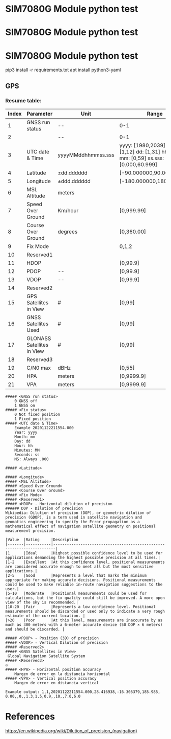 # SIM7080G Module python test
# SIM7080G Module python test
# SIM7080G Module python test



pip3 install -r requirements.txt 
apt install python3-yaml







## GPS

###	Resume table:
   
    
| Index | Parameter                  | Unit               | Range                                                                                | Length |
|-------|----------------------------|--------------------|--------------------------------------------------------------------------------------|--------|
| 1     | GNSS run status            | --                 | 0-1                                                                                  | 1      |
| 2     |                            | --                 | 0-1                                                                                  | 1      |
| 3     | UTC date & Time            | yyyyMMddhhmmss.sss | yyyy: [1980,2039] MM : [1,12] dd: [1,31] hh: [0,23] mm: [0,59] ss.sss:[0.000,60.999] | 18     |
| 4     | Latitude                   | ±dd.dddddd         | [-90.000000,90.000000]                                                               | 10     |
| 5     | Longitude                  | ±ddd.dddddd        | [-180.000000,180.000000]                                                             | 11     |
| 6     | MSL Altitude               | meters             |                                                                                      | 8      |
| 7     | Speed Over Ground          | Km/hour            | [0,999.99]                                                                           | 6      |
| 8     | Course Over Ground         | degrees            | [0,360.00]                                                                           | 6      |
| 9     | Fix Mode                   |                    | 0,1,2                                                                                | 1      |
| 10    | Reserved1                  |                    |                                                                                      | 0      |
| 11    | HDOP                       |                    | [0,99.9]                                                                             | 4      |
| 12    | PDOP                       | --                 | [0,99.9]                                                                             | 4      |
| 13    | VDOP                       | --                 | [0,99.9]                                                                             | 4      |
| 14    | Reserved2                  |                    |                                                                                      | 0      |
| 15    | GPS Satellites in View     | #                  | [0,99]                                                                               | 2      |
| 16    | GNSS Satellites Used       | #                  | [0,99]                                                                               | 2      |
| 17    | GLONASS Satellites in View | #                  | [0,99]                                                                               | 2      |
| 18    | Reserved3                  |                    |                                                                                      |        |
| 19    | C/N0 max                   | dBHz               | [0,55]                                                                               | 2      |
| 20    | HPA                        | meters             | [0,9999.9]                                                                           | 6      |
| 21    | VPA                        | meters             | [0,9999.9]                                                                           | 6      |


    ##### <GNSS run status> 
		0 GNSS off
		1 GNSS on
    ##### <Fix status>
		0 Not fixed position
		1 Fixed position
    ##### <UTC date & Time>
		Example 20201122211554.000
		Year: yyyy
		Month: mm
		Day: dd
		Hour: hh
		Minutes: MM
		Seconds: ss
		MS: Always .000
		
    ##### <Latitude>
    
    ##### <Longitude>
    ##### <MSL Altitude>
    ##### <Speed Over Ground>
    ##### <Course Over Ground>
    ##### <Fix Mode>
    ##### <Reserved1>
    ##### <HDOP> - Horizontal dilution of precision
    ###### DOP - Dilution of precision
    Wikipedia: Dilution of precision (DOP), or geometric dilution of 
    precision (GDOP), is a term used in satellite navigation and 
    geomatics engineering to specify the Error propagation as a 
    mathematical effect of navigation satellite geometry on positional 
    measurement precision. 
    
    |Value 	|Rating 	|Description
    |-------|-----------|-----------------------------------------------------------------------|
	|1 		|Ideal 		|Highest possible confidence level to be used for applications demanding the highest possible precision at all times.|
	|1-2 	|Excellent 	|At this confidence level, positional measurements are considered accurate enough to meet all but the most sensitive applications.|
	|2-5 	|Good 		|Represents a level that marks the minimum appropriate for making accurate decisions. Positional measurements could be used to make reliable in-route navigation suggestions to the user.|
	|5-10 	|Moderate 	|Positional measurements could be used for calculations, but the fix quality could still be improved. A more open view of the sky is recommended.|
	|10-20 	|Fair 		|Represents a low confidence level. Positional measurements should be discarded or used only to indicate a very rough estimate of the current location. |
	|>20 	|Poor 		|At this level, measurements are inaccurate by as much as 300 meters with a 6-meter accurate device (50 DOP × 6 meters) and should be discarded. |
 
    ##### <PDOP> - Position (3D) of precision
    ##### <VDOP> - Vertical Dilution of precision
    ##### <Reserved2>
    ##### <GNSS Satellites in View>
     Global Navigation Satellite System
    ##### <Reserved3>
    a
    ##### <HPA> - Horizontal position accuracy
		Margen de error en la distancia horizontal
    ##### <VPA> - Vertical position accuracy
		Margen de error en distancia vertical
    
    Example output: 1,1,20201122211554.000,28.416938,-16.305379,185.985,
    0.00,,0,,1.3,1.5,0.9,,10,,7.0,6.0
    
   
    
    
 # References
 https://en.wikipedia.org/wiki/Dilution_of_precision_(navigation)
